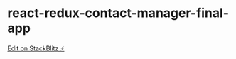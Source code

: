 # react-redux-contact-manager-final-app

[Edit on StackBlitz ⚡️](https://stackblitz.com/edit/react-redux-contact-manager-final-nrhxbb)